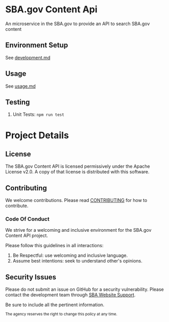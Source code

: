 # SBA.gov Content Api

An microservice in the SBA.gov to provide an API to search SBA.gov content

## Environment Setup
See [development.md](development.md)

## Usage
See [usage.md](usage.md)

## Testing
1. Unit Tests: `npm run test`

# Project Details

## License
The SBA.gov Content API is licensed permissively under the Apache License v2.0.
A copy of that license is distributed with this software.

## Contributing
We welcome contributions. Please read [CONTRIBUTING](CONTRIBUTING.md) for how to contribute.

### Code Of Conduct

We strive for a welcoming and inclusive environment for the SBA.gov Content API project.

Please follow this guidelines in all interactions:

1. Be Respectful: use welcoming and inclusive language.
2. Assume best intentions: seek to understand other's opinions.

## Security Issues
Please do not submit an issue on GitHub for a security vulnerability. Please contact the development team through [SBA Website Support](mailto:support@us-sba.atlassian.net).

Be sure to include all the pertinent information.

<sub>The agency reserves the right to change this policy at any time.</sub>
